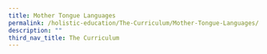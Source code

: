 ```yaml
---
title: Mother Tongue Languages
permalink: /holistic-education/The-Curriculum/Mother-Tongue-Languages/
description: ""
third_nav_title: The Curriculum
---
```

